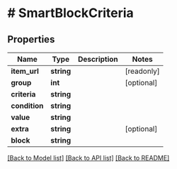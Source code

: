 # # SmartBlockCriteria

## Properties

Name | Type | Description | Notes
------------ | ------------- | ------------- | -------------
**item_url** | **string** |  | [readonly]
**group** | **int** |  | [optional]
**criteria** | **string** |  |
**condition** | **string** |  |
**value** | **string** |  |
**extra** | **string** |  | [optional]
**block** | **string** |  |

[[Back to Model list]](../../README.md#models) [[Back to API list]](../../README.md#endpoints) [[Back to README]](../../README.md)

